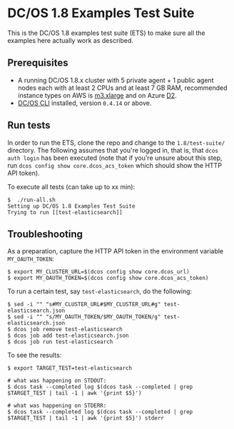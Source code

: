 # DC/OS 1.8 Examples Test Suite

This is the DC/OS 1.8 examples test suite (ETS) to make sure all the examples here actually work as described.

## Prerequisites 

- A running DC/OS 1.8.x cluster with 5 private agent + 1 public agent nodes each with at least 2 CPUs and at least 7 GB RAM, recommended instance types on AWS is [m3.xlarge](https://aws.amazon.com/ec2/instance-types/) and on Azure [D2](https://azure.microsoft.com/en-us/pricing/details/virtual-machines/linux/).
- [DC/OS CLI](https://dcos.io/docs/1.8/usage/cli/install/) installed, version `0.4.14` or above.


## Run tests

In order to run the ETS, clone the repo and change to the `1.8/test-suite/` directory.
The following assumes that you're logged in, that is, that `dcos auth login` has been executed
(note that if you're unsure about this step, run `dcos config show core.dcos_acs_token` which should 
show the HTTP API token).

To execute all tests (can take up to xx min):

    $  ./run-all.sh
    Setting up DC/OS 1.8 Examples Test Suite
    Trying to run [[test-elasticsearch]]
    
## Troubleshooting

As a preparation, capture the HTTP API token in the environment variable `MY_OAUTH_TOKEN`:

    $ export MY_CLUSTER_URL=$(dcos config show core.dcos_url)
    $ export MY_OAUTH_TOKEN=$(dcos config show core.dcos_acs_token)

To run a certain test, say `test-elasticsearch`, do the following:

    $ sed -i "" "s#MY_CLUSTER_URL#$MY_CLUSTER_URL#g" test-elasticsearch.json
    $ sed -i "" "s/MY_OAUTH_TOKEN/$MY_OAUTH_TOKEN/g" test-elasticsearch.json
    $ dcos job remove test-elasticsearch
    $ dcos job add test-elasticsearch.json
    $ dcos job run test-elasticsearch

To see the results:

    $ export TARGET_TEST=test-elasticsearch
    
    # what was happening on STDOUT:
    $ dcos task --completed log $(dcos task --completed | grep $TARGET_TEST | tail -1 | awk '{print $5}')
    
    # what was happening on STDERR:
    $ dcos task --completed log $(dcos task --completed | grep $TARGET_TEST | tail -1 | awk '{print $5}') stderr